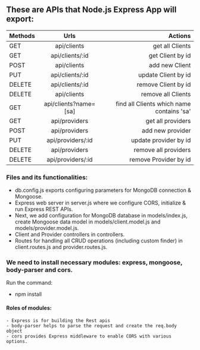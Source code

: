 ## These are APIs that Node.js Express App will export:

| Methods  |	Urls	              |      Actions                               |
| :------- |:------------------------:| ------------:|
| GET	   |  api/clients	          |  get all Clients						   |
| GET	   |  api/clients/:id	      |  get Client by id                          |
| POST	   |  api/clients	          |  add new Client                            |
| PUT	   |  api/clients/:id	      |  update Client by id                       |
| DELETE   |  api/clients/:id	      |  remove Client by id                       |
| DELETE   |  api/clients	          |  remove all Clients                        |
| GET	   |  api/clients?name=[sa]   |	 find all Clients which name contains 'sa' |
| GET      |  api/providers           |  get all providers                         |
| POST     |  api/providers           |  add new provider                          |
| PUT      |  api/providers/:id       |  update provider by id                     |
| DELETE   |  api/providers           |  remove all providers                      |
| DELETE   |  api/providers/:id       |  remove Provider by id                     |


### Files and its functionalities:
- db.config.js exports configuring parameters for MongoDB connection & Mongoose.
- Express web server in server.js where we configure CORS, initialize & run Express REST APIs.
- Next, we add configuration for MongoDB database in models/index.js, create Mongoose data model in models/client.model.js and models/provider.model.js.
- Client and Provider controllers in controllers.
- Routes for handling all CRUD operations (including custom finder) in client.routes.js and provider.routes.js.

### We need to install necessary modules: express, mongoose, body-parser and cors.
Run the command:
* npm install

#### Roles of modules:
    - Express is for building the Rest apis
    - body-parser helps to parse the request and create the req.body object
    - cors provides Express middleware to enable CORS with various options.
